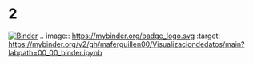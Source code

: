 # 2
[![Binder](https://mybinder.org/badge_logo.svg)](https://mybinder.org/v2/gh/maferguillen00/Visualizaciondedatos/main?labpath=00_00_binder.ipynb)
.. image:: https://mybinder.org/badge_logo.svg
 :target: https://mybinder.org/v2/gh/maferguillen00/Visualizaciondedatos/main?labpath=00_00_binder.ipynb
